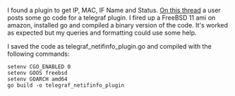 I found a plugin to get IP, MAC, IF Name and Status. [On this thread](https://github.com/influxdata/telegraf/issues/3756#issuecomment-485606025 "On this thread") a user posts some go code for a telegraf plugin. I fired up a FreeBSD 11 ami on amazon, installed go and compiled a binary version of the code. It's worked as expected but my queries and formatting could use some help.

I saved the code as telegraf_netifinfo_plugin.go and compiled with the following commands:

    setenv CGO_ENABLED 0
    setenv GOOS freebsd
    setenv GOARCH amd64
    go build -o telegraf_netifinfo_plugin

